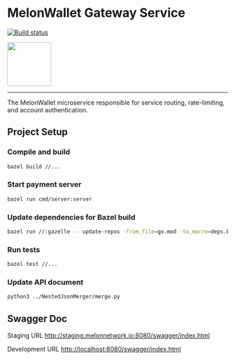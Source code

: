 # MelonWallet Gateway Service

[![Build status](https://badge.buildkite.com/55efa927385f2f57f050295d5f2416ad0e67db5051ed68372f.svg)](https://buildkite.com/melon-network-inc/gateway-service-pipeline)

<img src="https://avatars.githubusercontent.com/u/104064333?s=400&u=fe08053ed0a72719e2ea4bb0229766ef9b4fdfee&v=4" width="100">

---------------------

The MelonWallet microservice responsible for service routing, rate-limiting, and account authentication.

## Project Setup

### Compile and build

```bash
bazel build //...
```

### Start payment server

```bash
bazel run cmd/server:server
```

### Update dependencies for Bazel build

```bash
bazel run //:gazelle -- update-repos -from_file=go.mod -to_macro=deps.bzl%go_dependencies
```

### Run tests

```bash
bazel test //...
```

### Update API document

```bash
python3 ../NestedJsonMerger/merge.py
```

## Swagger Doc

Staging URL
<http://staging.melonnetwork.io:8080/swagger/index.html>

Development URL
<http://localhost:8080/swagger/index.html>
